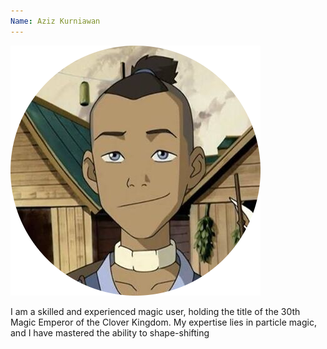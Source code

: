 ```yaml
---
Name: Aziz Kurniawan
---
```


![Foto Profil](097-modified.png)

I am a skilled and experienced magic user, holding the title of the 30th Magic Emperor of the Clover Kingdom. My expertise lies in particle magic, and I have mastered the ability to shape-shifting

